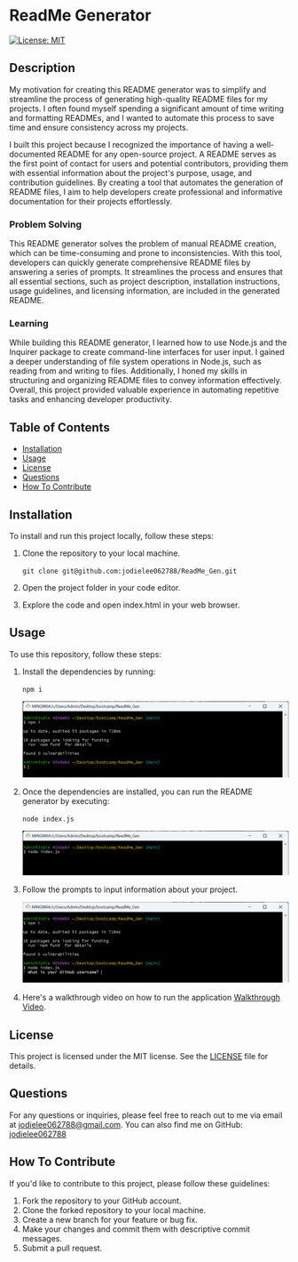 # ReadMe Generator

[![License: MIT](https://img.shields.io/badge/License-MIT-yellow.svg)](https://opensource.org/licenses/MIT)

## Description
My motivation for creating this README generator was to simplify and streamline the process of generating high-quality README files for my projects. I often found myself spending a significant amount of time writing and formatting READMEs, and I wanted to automate this process to save time and ensure consistency across my projects.

I built this project because I recognized the importance of having a well-documented README for any open-source project. A README serves as the first point of contact for users and potential contributors, providing them with essential information about the project's purpose, usage, and contribution guidelines. By creating a tool that automates the generation of README files, I aim to help developers create professional and informative documentation for their projects effortlessly.

### Problem Solving
This README generator solves the problem of manual README creation, which can be time-consuming and prone to inconsistencies. With this tool, developers can quickly generate comprehensive README files by answering a series of prompts. It streamlines the process and ensures that all essential sections, such as project description, installation instructions, usage guidelines, and licensing information, are included in the generated README.

### Learning
While building this README generator, I learned how to use Node.js and the Inquirer package to create command-line interfaces for user input. I gained a deeper understanding of file system operations in Node.js, such as reading from and writing to files. Additionally, I honed my skills in structuring and organizing README files to convey information effectively. Overall, this project provided valuable experience in automating repetitive tasks and enhancing developer productivity.

## Table of Contents
- [Installation](#installation)
- [Usage](#usage)
- [License](#license)
- [Questions](#questions)
- [How To Contribute](#how-to-contribute)

## Installation
To install and run this project locally, follow these steps:

1. Clone the repository to your local machine.
    
    ```git clone git@github.com:jodielee062788/ReadMe_Gen.git```

2. Open the project folder in your code editor.
3. Explore the code and open index.html in your web browser.

## Usage
To use this repository, follow these steps:

1. Install the dependencies by running:

    ```npm i```
  
    ![Screenshot of executing npm i command](./assets/img/1.png)

2. Once the dependencies are installed, you can run the README generator by executing:

    ```node index.js```

    ![Screenshot of executing node index.js command](./assets/img/2.png)

3. Follow the prompts to input information about your project.

    ![Screenshot of prompts](./assets/img/3.png)

4. Here's a walkthrough video on how to run the application [Walkthrough Video](https://drive.google.com/file/d/1MKgTt0opEU1jlNALSlKZF5HioneTUon7/view?usp=sharing).

## License
This project is licensed under the MIT license. See the [LICENSE](./LICENSE) file for details.

## Questions
For any questions or inquiries, please feel free to reach out to me via email at jodielee062788@gmail.com. 
You can also find me on GitHub: [jodielee062788](https://github.com/jodielee062788)
  
## How To Contribute
If you'd like to contribute to this project, please follow these guidelines:
1. Fork the repository to your GitHub account.
2. Clone the forked repository to your local machine.
3. Create a new branch for your feature or bug fix.
4. Make your changes and commit them with descriptive commit messages.
5. Submit a pull request.
